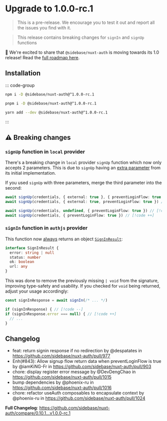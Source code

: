 # Upgrade to 1.0.0-rc.1

> This is a pre-release. We encourage you to test it out and report all the issues you find with it.

> This release contains breaking changes for `signIn` and `signUp` functions

🎉 We're excited to share that `@sidebase/nuxt-auth` is moving towards its 1.0 release! Read the [full roadmap here](https://github.com/sidebase/nuxt-auth/issues/1028).

## Installation

::: code-group

```bash [npm]
npm i -D @sidebase/nuxt-auth@^1.0.0-rc.1
```

```bash [pnpm]
pnpm i -D @sidebase/nuxt-auth@^1.0.0-rc.1
```

```bash [yarn]
yarn add --dev @sidebase/nuxt-auth@^1.0.0-rc.1
```

:::

## :warning: Breaking changes

### `signUp` function in `local` provider
There's a breaking change in `local` provider `signUp` function which now only accepts 2 parameters. This is due to `signUp` having an [extra parameter](https://github.com/sidebase/nuxt-auth/blob/4b3a5904c9e0d3bce6a6334bf4a463d4835d4a48/src/runtime/composables/local/useAuth.ts#L170) from its initial implementation.

If you used `signUp` with three parameters, merge the third parameter into the second:
```ts diff
await signUp(credentials, { external: true }, { preventLoginFlow: true }) // [!code --]
await signUp(credentials, { external: true, preventLoginFlow: true }) // [!code ++]

await signUp(credentials, undefined, { preventLoginFlow: true }) // [!code --]
await signUp(credentials, { preventLoginFlow: true }) // [!code ++]
```

### `signIn` function in `authjs` provider
This function now [always](https://github.com/sidebase/nuxt-auth/blob/07199b1ccf74577890cab224c2782c7f88a9a9b6/src/runtime/composables/authjs/useAuth.ts#L90) returns an object [`SignInResult`](https://github.com/sidebase/nuxt-auth/blob/07199b1ccf74577890cab224c2782c7f88a9a9b6/src/runtime/composables/authjs/useAuth.ts#L29-L34):

```ts
interface SignInResult {
  error: string | null
  status: number
  ok: boolean
  url: any
}
```

This was done to remove the previously missing `| void` from the signature, improving type-safety and usability. If you checked for `void` being returned, adjust your usage accordingly:

```ts diff
const signInResponse = await signIn(/* ... */)

if (signInResponse) { // [!code --]
if (signInResponse.error === null) { // [!code ++]
  // ...
}
```

## Changelog

* feat: return signin response if no redirection by @despatates in https://github.com/sidebase/nuxt-auth/pull/977
* Enh(#843): Allow signup flow return data when preventLoginFlow is true by @iamKiNG-Fr in https://github.com/sidebase/nuxt-auth/pull/903
* chore: display register error message by @DevDengChao in https://github.com/sidebase/nuxt-auth/pull/1015
* bump dependencies by @phoenix-ru in https://github.com/sidebase/nuxt-auth/pull/1016
* chore: refactor useAuth composables to encapsulate context by @phoenix-ru in https://github.com/sidebase/nuxt-auth/pull/1024

**Full Changelog**: https://github.com/sidebase/nuxt-auth/compare/0.10.1...v1.0.0-rc.1

